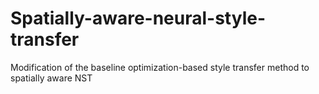 # Spatially-aware-neural-style-transfer
Modification of the baseline optimization-based style transfer method to spatially aware NST
